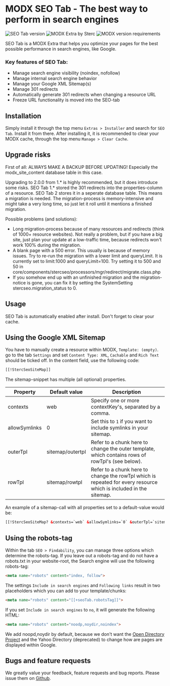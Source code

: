 # MODX SEO Tab - The best way to perform in search engines
![SEO Tab version](https://img.shields.io/badge/version-2.0.0-blue.svg) ![MODX Extra by Sterc](https://img.shields.io/badge/checked%20by-sterc-ff69b4.svg) ![MODX version requirements](https://img.shields.io/badge/modx%20version%20requirement-2.4%2B-brightgreen.svg)

SEO Tab is a MODX Extra that helps you optimize your pages for the best possible performance in search engines, like Google.

### Key features of SEO Tab:
- Manage search engine visibility (noindex, nofollow)
- Manage internal search engine behavior
- Manage your Google XML Sitemap(s)
- Manage 301 redirects
- Automatically generate 301 redirects when changing a resource URL
- Freeze URL functionality is moved into the SEO-tab

## Installation
Simply install it through the top menu ```Extras > Installer``` and search for ```SEO Tab```. Install it from there. After installing it, it is recommended to clear your MODX cache, through the top menu ```Manage > Clear Cache```.

## Upgrade risks
First of all: ALWAYS MAKE A BACKUP BEFORE UPDATING! Especially the modx_site_content database table in this case.

Upgrading to 2.0.0 from 1.* is highly recommended, but it does introduce some risks. SEO Tab 1.* stored the 301 redirects into the properties-column of a resource. SEO Tab 2 stores it in a seperate database table. This means a migration is needed. The migration-process is memory-intensive and might take a very long time, so just let it roll until it mentions a finished migration.

Possible problems (and solutions):
- Long migration-process because of many resources and redirects (think of 1000+ resource websites). Not really a problem, but if you have a big site, just plan your update at a low-traffic time, because redirects won't work 100% during the migration.
- A blank page with a 500 error. This usually is because of memory issues. Try to re-run the migration with a lower limit and queryLimit. It is currently set to limit:1000 and queryLimit=100. Try setting it to 500 and 50 in core/components/stercseo/processors/mgr/redirect/migrate.class.php
- If you somehow end up with an unfinished migration and the migration-notice is gone, you can fix it by setting the SystemSetting stercseo.migration_status to 0.

## Usage
SEO Tab is automatically enabled after install. Don't forget to clear your cache.

## Using the Google XML Sitemap
You have to manually create a resource within MODX, ```Template: (empty)```. go to the tab ```Settings``` and set ```Content Type: XML```, ```Cachable``` and ```Rich Text``` should be ticked off. In the content field, use the following code:


```HTML
[[!StercSeoSiteMap]]
```

The sitemap-snippet has multiple (all optional) properties.

Property | Default value | Description
---|---|---
contexts|web|Specify one or more contextKey's, separated by a comma.
allowSymlinks|0|Set this to ```1``` if you want to include symlinks in your sitemap.
outerTpl|sitemap/outertpl|Refer to a chunk here to change the outer template, which contains rows of rowTpl's (see below).
rowTpl|sitemap/rowtpl|Refer to a chunk here to change the rowTpl which is repeated for every resource which is included in the sitemap.

An example of a sitemap-call with all properties set to a default-value would be:
```HTML
[[!StercSeoSiteMap? &contexts=`web` &allowSymlinks=`0` &outerTpl=`sitemap/outertpl` &rowTpl=`sitemap/rowtpl`]]
```

## Using the robots-tag
Within the tab ```SEO > Findability```, you can manage three options which determine the robots-tag. If you leave out a robots-tag and do not have a robots.txt in your website-root, the Search engine will use the following robots-tag:
```HTML
<meta name="robots" content="index, follow">
```

The settings ```Include in search engines``` and ```Following links``` result in two placeholders which you can add to your template/chunks:

```HTML
<meta name="robots" content="[[+seoTab.robotsTag]]">
```

If you set ```Include in search engines``` to ```no```, it will generate the following HTML:

```HTML
<meta name="robots" content="noodp,noydir,noindex">
```

We add noopd,noydir by default, because we don't want the [Open Directory Project](http://www.dmoz.org/) and the Yahoo Directory (deprecated) to change how are pages are displayed within Google.

## Bugs and feature requests
We greatly value your feedback, feature requests and bug reports. Please issue them on [Github](https://github.com/Sterc/SEOTab/issues/new).
